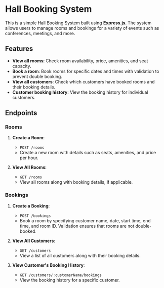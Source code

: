 # Hall Booking System

This is a simple Hall Booking System built using **Express.js**. The system allows users to manage rooms and bookings for a variety of events such as conferences, meetings, and more.

## Features

- **View all rooms**: Check room availability, price, amenities, and seat capacity.
- **Book a room**: Book rooms for specific dates and times with validation to prevent double booking.
- **View all customers**: Check which customers have booked rooms and their booking details.
- **Customer booking history**: View the booking history for individual customers.

## Endpoints

### Rooms
1. **Create a Room**: 
   - `POST /rooms`
   - Create a new room with details such as seats, amenities, and price per hour.
   
2. **View All Rooms**: 
   - `GET /rooms`
   - View all rooms along with booking details, if applicable.

### Bookings
1. **Create a Booking**: 
   - `POST /bookings`
   - Book a room by specifying customer name, date, start time, end time, and room ID. Validation ensures that rooms are not double-booked.

2. **View All Customers**:
   - `GET /customers`
   - View a list of all customers along with their booking details.
   
3. **View Customer's Booking History**:
   - `GET /customers/:customerName/bookings`
   - View the booking history for a specific customer.


